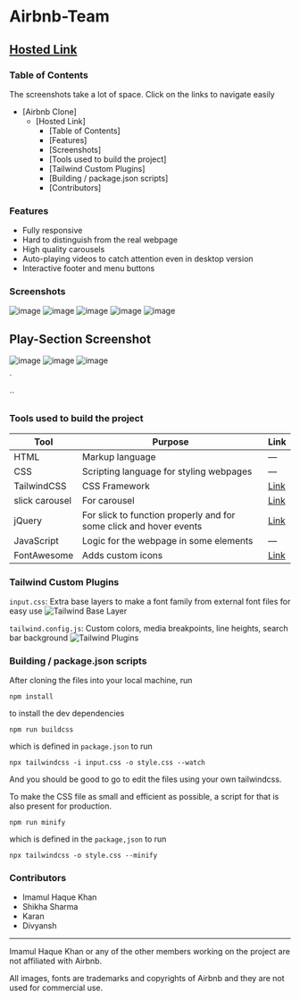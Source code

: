 # Airbnb-Team

## [Hosted Link](https://rajakhan017.github.io/My-Airbnb-Websit/)

### Table of Contents

The screenshots take a lot of space. Click on the links to navigate easily

- [Airbnb Clone]
  - [Hosted Link]
    - [Table of Contents]
    - [Features]
    - [Screenshots]
    - [Tools used to build the project]
    - [Tailwind Custom Plugins]
    - [Building / package.json scripts]
    - [Contributors]

### Features

- Fully responsive
- Hard to distinguish from the real webpage
- High quality carousels
- Auto-playing videos to catch attention even in desktop version
- Interactive footer and menu buttons

### Screenshots
![image](https://github.com/rajakhan017/Airbnb-Team/assets/135150598/314c3520-4586-4af7-b072-dde3669b11a9)
![image](https://github.com/rajakhan017/Airbnb-Team/assets/135150598/97235ecd-d019-44c6-993d-83af1db9d04f)
![image](https://github.com/rajakhan017/Airbnb-Team/assets/135150598/a37d6595-5f9d-41d4-bda8-a1a997414d2c)
![image](https://github.com/rajakhan017/Airbnb-Team/assets/135150598/ef0529ea-f65c-41b6-8dcc-ff8ed32647e1)
![image](https://github.com/rajakhan017/Airbnb-Team/assets/135150598/8a77d0c8-0037-408b-a517-1ebd1c53e0b1)
## Play-Section Screenshot
![image](https://github.com/rajakhan017/Airbnb-Team/assets/135150598/d1428b47-a30e-4566-a3c2-d7f86c80a064)
![image](https://github.com/rajakhan017/Airbnb-Team/assets/135150598/585be628-2c4e-4f3e-b7de-e4c66b3c8f5f)
![image](https://github.com/rajakhan017/Airbnb-Team/assets/135150598/cae45b45-8970-459c-a6fa-d917f44d38c5)








`

``

### Tools used to build the project

| Tool           | Purpose                                                            | Link                                        |
| -------------- | ------------------------------------------------------------------ | ------------------------------------------- |
| HTML           | Markup language                                                    | —                                           |
| CSS            | Scripting language for styling webpages                            | —                                           |
| TailwindCSS    | CSS Framework                                                      | [Link](https://tailwindcss.com/)            |
| slick carousel | For carousel                                                       | [Link](https://kenwheeler.github.io/slick/) |
| jQuery         | For slick to function properly and for some click and hover events | [Link](https://jquery.com/)                 |
| JavaScript     | Logic for the webpage in some elements                             | —                                           |
| FontAwesome    | Adds custom icons                                                  | [Link](https://fontawesome.com/)            |

### Tailwind Custom Plugins

`input.css`: Extra base layers to make a font family from external font files for easy use
![Tailwind Base Layer](./assets/readme/base%20layer.png)

`tailwind.config.js`: Custom colors, media breakpoints, line heights, search bar background
![Tailwind Plugins](./assets/readme/tailwind%20plugins.png)

### Building / package.json scripts

After cloning the files into your local machine, run

`npm install`

to install the dev dependencies

`npm run buildcss`

which is defined in `package.json` to run

`npx tailwindcss -i input.css -o style.css --watch`

And you should be good to go to edit the files using your own tailwindcss.

To make the CSS file as small and efficient as possible, a script for that is also present for production.

`npm run minify`

which is defined in the `package,json` to run

`npx tailwindcss -o style.css --minify`

### Contributors

- Imamul Haque Khan
- Shikha Sharma
- Karan
- Divyansh

---

Imamul Haque Khan or any of the other members working on the project are not affiliated with Airbnb.

All images, fonts are trademarks and copyrights of Airbnb and they are not used for commercial use.

